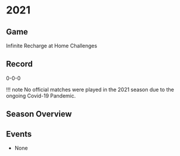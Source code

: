# 2021

## Game

Infinite Recharge at Home Challenges

## Record

0-0-0

!!! note
    No official matches were played in the 2021 season due to the ongoing Covid-19 Pandemic.

## Season Overview

## Events

- None

